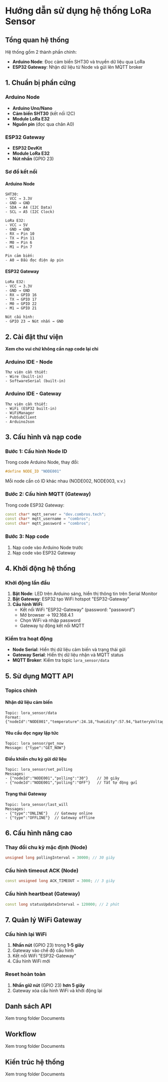 # Hướng dẫn sử dụng hệ thống LoRa Sensor

## Tổng quan hệ thống

Hệ thống gồm 2 thành phần chính:
- **Arduino Node**: Đọc cảm biến SHT30 và truyền dữ liệu qua LoRa
- **ESP32 Gateway**: Nhận dữ liệu từ Node và gửi lên MQTT broker

## 1. Chuẩn bị phần cứng

### Arduino Node
- **Arduino Uno/Nano**
- **Cảm biến SHT30** (kết nối I2C)
- **Module LoRa E32**
- **Nguồn pin** (đọc qua chân A0)

### ESP32 Gateway
- **ESP32 DevKit**
- **Module LoRa E32**
- **Nút nhấn** (GPIO 23)

### Sơ đồ kết nối

#### Arduino Node
```
SHT30:
- VCC → 3.3V
- GND → GND
- SDA → A4 (I2C Data)
- SCL → A5 (I2C Clock)

LoRa E32:
- VCC → 5V
- GND → GND
- RX → Pin 10
- TX → Pin 11
- M0 → Pin 6
- M1 → Pin 7

Pin cảm biến:
- A0 → Đầu đọc điện áp pin
```

#### ESP32 Gateway
```
LoRa E32:
- VCC → 3.3V
- GND → GND
- RX → GPIO 16
- TX → GPIO 17
- M0 → GPIO 22
- M1 → GPIO 21

Nút cấu hình:
- GPIO 23 → Nút nhấn → GND
```

## 2. Cài đặt thư viện

**Xem cho vui chứ không cần nạp code lại chi**

### Arduino IDE - Node
```
Thư viện cần thiết:
- Wire (built-in)
- SoftwareSerial (built-in)
```

### Arduino IDE - Gateway
```
Thư viện cần thiết:
- WiFi (ESP32 built-in)
- WiFiManager
- PubSubClient
- ArduinoJson
```

## 3. Cấu hình và nạp code

### Bước 1: Cấu hình Node ID
Trong code Arduino Node, thay đổi:
```cpp
#define NODE_ID "NODE001"
```
Mỗi node cần có ID khác nhau (NODE002, NODE003, v.v.)

### Bước 2: Cấu hình MQTT (Gateway)
Trong code ESP32 Gateway:
```cpp
const char* mqtt_server = "dev.combros.tech";
const char* mqtt_username = "combros";
const char* mqtt_password = "combros";
```

### Bước 3: Nạp code
1. Nạp code vào Arduino Node trước
2. Nạp code vào ESP32 Gateway

## 4. Khởi động hệ thống

### Khởi động lần đầu

1. **Bật Node**: LED trên Arduino sáng, hiển thị thông tin trên Serial Monitor
2. **Bật Gateway**: ESP32 tạo WiFi hotspot "ESP32-Gateway"
3. **Cấu hình WiFi**: 
   - Kết nối WiFi "ESP32-Gateway" (password: "password")
   - Mở browser → 192.168.4.1
   - Chọn WiFi và nhập password
   - Gateway tự động kết nối MQTT

### Kiểm tra hoạt động
- **Node Serial**: Hiển thị dữ liệu cảm biến và trạng thái gửi
- **Gateway Serial**: Hiển thị dữ liệu nhận và MQTT status
- **MQTT Broker**: Kiểm tra topic `lora_sensor/data`

## 5. Sử dụng MQTT API

### Topics chính

#### Nhận dữ liệu cảm biến
```
Topic: lora_sensor/data
Format: {"nodeId":"NODE001","temperature":24.18,"humidity":57.94,"batteryVoltage":1.55}
```

#### Yêu cầu đọc ngay lập tức
```
Topic: lora_sensor/get_now
Message: {"type":"GET_NOW"}
```

#### Điều khiển chu kỳ gửi dữ liệu
```
Topic: lora_sensor/set_polling
Messages:
- {"nodeId":"NODE001","polling":"30"}    // 30 giây
- {"nodeId":"NODE001","polling":"OFF"}   // Tắt tự động gửi
```

#### Trạng thái Gateway
```
Topic: lora_sensor/last_will
Messages:
- {"type":"ONLINE"}   // Gateway online
- {"type":"OFFLINE"}  // Gateway offline
```


## 6. Cấu hình nâng cao

### Thay đổi chu kỳ mặc định (Node)
```cpp
unsigned long pollingInterval = 30000; // 30 giây
```

### Cấu hình timeout ACK (Node)
```cpp
const unsigned long ACK_TIMEOUT = 3000; // 3 giây
```

### Cấu hình heartbeat (Gateway)
```cpp
const long statusUpdateInterval = 120000; // 2 phút
```

## 7. Quản lý WiFi Gateway

### Cấu hình lại WiFi
1. **Nhấn nút** (GPIO 23) trong **1-5 giây**
2. Gateway vào chế độ cấu hình
3. Kết nối WiFi "ESP32-Gateway"
4. Cấu hình WiFi mới

### Reset hoàn toàn
1. **Nhấn giữ nút** (GPIO 23) **hơn 5 giây**
2. Gateway xóa cấu hình WiFi và khởi động lại

## Danh sách API

Xem trong folder Documents

## Workflow

Xem trong folder Documents

## Kiến trúc hệ thống

Xem trong folder Documents

